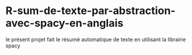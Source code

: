 # R-sum-de-texte-par-abstraction-avec-spacy-en-anglais
le présent projet fait le résumé automatique de texte en utilisant la librairie spacy 
